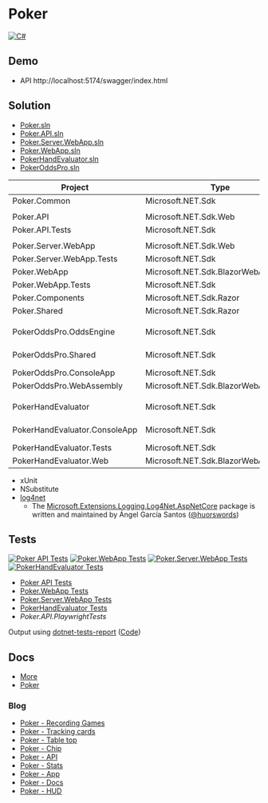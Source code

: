 # Poker

[![C#](https://img.shields.io/badge/c%23-239120.svg?style=for-the-badge&logo=c-sharp&logoColor=white)](https://learn.microsoft.com/en-us/dotnet/csharp/)

<!-- [![Poker API Tests](https://gist.githubusercontent.com/alexhedley/###/raw/poker_api_tests.md_badge.svg "Poker API Tests")](https://gist.github.com/alexhedley/###) -->

## Demo

- API http://localhost:5174/swagger/index.html

## Solution

- [Poker.sln](Poker.sln)
- [Poker.API.sln](Poker.API.sln)
- [Poker.Server.WebApp.sln](Poker.Server.WebApp.sln)
- [Poker.WebApp.sln](Poker.WebApp.sln)
- [PokerHandEvaluator.sln](PokerHandEvaluator.sln)
- [PokerOddsPro.sln](PokerOddsPro.sln)

| Project                       | Type                                | Info                 |
| ----------------------------- | ----------------------------------- | -------------------- |
| Poker.Common                  | Microsoft.NET.Sdk                   | Library              |
|                               |                                     |                      |
| Poker.API                     | Microsoft.NET.Sdk.Web               | API                  |
| Poker.API.Tests               | Microsoft.NET.Sdk                   | xUnit                |
|                               |                                     |                      |
| Poker.Server.WebApp           | Microsoft.NET.Sdk.Web               | Web                  |
| Poker.Server.WebApp.Tests     | Microsoft.NET.Sdk                   |                      |
| Poker.WebApp                  | Microsoft.NET.Sdk.BlazorWebAssembly | Web                  |
| Poker.WebApp.Tests            | Microsoft.NET.Sdk                   |                      |
| Poker.Components              | Microsoft.NET.Sdk.Razor             | Library              |
| Poker.Shared                  | Microsoft.NET.Sdk.Razor             | Library              |
|                               |                                     |                      |
| PokerOddsPro.OddsEngine       | Microsoft.NET.Sdk                   | Library (dyh1213)    |
| PokerOddsPro.Shared           | Microsoft.NET.Sdk                   | Library (dyh1213)    |
| PokerOddsPro.ConsoleApp       | Microsoft.NET.Sdk                   | Console              |
| PokerOddsPro.WebAssembly      | Microsoft.NET.Sdk.BlazorWebAssembly | WASM                 |
|                               |                                     |                      |
| PokerHandEvaluator            | Microsoft.NET.Sdk                   | Library (danielpaz6) |
| PokerHandEvaluator.ConsoleApp | Microsoft.NET.Sdk                   | Console (danielpaz6) |
| PokerHandEvaluator.Tests      | Microsoft.NET.Sdk                   | xUnit                |
| PokerHandEvaluator.Web        | Microsoft.NET.Sdk.BlazorWebAssembly | WASM                 |

- xUnit
- NSubstitute
- [log4net](https://logging.apache.org/log4net/)
  - The [Microsoft.Extensions.Logging.Log4Net.AspNetCore](https://github.com/huorswords/Microsoft.Extensions.Logging.Log4Net.AspNetCore) package is written and maintained by Ángel García Santos ([@huorswords](https://github.com/huorswords/))

## Tests

[![Poker API Tests](https://gist.githubusercontent.com/alexhedley/e81db3939d78a6f3bf73f657d803d723/raw/poker_api_tests.md_badge.svg "Poker API Tests")](https://gist.github.com/alexhedley/e81db3939d78a6f3bf73f657d803d723)
[![Poker.WebApp Tests](https://gist.githubusercontent.com/alexhedley/8c84c970be1a96ca94aa5b69ad2b4825/raw/poker_webapp_tests.md_badge.svg "Poker.WebApp Tests")](https://gist.github.com/alexhedley/8c84c970be1a96ca94aa5b69ad2b4825)
[![Poker.Server.WebApp Tests](https://gist.githubusercontent.com/alexhedley/31e5a7dcd73eda1227507917aee86735/raw/poker_server_webapp_tests.md_badge.svg "Poker.Server.WebApp Tests")](https://gist.github.com/alexhedley/31e5a7dcd73eda1227507917aee86735)
[![PokerHandEvaluator Tests](https://gist.githubusercontent.com/alexhedley/56c7effd59d86b0765f710a7e5325857/raw/pokerhandevaluator_tests.md_badge.svg "PokerHandEvaluator Tests")](https://gist.github.com/alexhedley/56c7effd59d86b0765f710a7e5325857)

- [Poker API Tests](https://gist.github.com/alexhedley/e81db3939d78a6f3bf73f657d803d723)
- [Poker.WebApp Tests](https://gist.github.com/AlexHedley/8c84c970be1a96ca94aa5b69ad2b4825)
- [Poker.Server.WebApp Tests](https://gist.github.com/AlexHedley/31e5a7dcd73eda1227507917aee86735)
- [PokerHandEvaluator Tests](https://gist.github.com/AlexHedley/56c7effd59d86b0765f710a7e5325857)
- _Poker.API.PlaywrightTests_

Output using [dotnet-tests-report](https://github.com/marketplace/actions/dotnet-tests-report) ([Code](https://github.com/zyborg/dotnet-tests-report))

## Docs

- [More](docs/README.md)
- [Poker](../../docs/POKER.md)

### Blog

-   [Poker - Recording Games](https://alexhedley.com/blog/posts/poker-recording-games)
-   [Poker - Tracking cards](https://alexhedley.com/blog/posts/poker-tracking-cards)
-   [Poker - Table top](https://alexhedley.com/blog/posts/poker-table-top)
-   [Poker - Chip](https://alexhedley.com/blog/posts/poker-chip)
-   [Poker - API](https://alexhedley.com/blog/posts/poker-api)
-   [Poker - Stats](https://alexhedley.com/blog/posts/poker-stats)
-   [Poker - App](https://alexhedley.com/blog/posts/poker-app)
-   [Poker - Docs](https://alexhedley.com/blog/posts/poker-docs)
-   [Poker - HUD](https://alexhedley.com/blog/posts/poker-hud)
